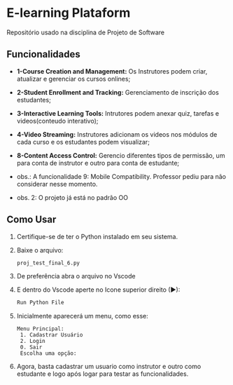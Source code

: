 # E-learning Plataform
Repositório usado na disciplina de Projeto de Software 


## Funcionalidades

- **1-Course Creation and Management:** Os Instrutores podem criar, atualizar e gerenciar os cursos onlines;
  
- **2-Student Enrollment and Tracking:** Gerenciamento de inscrição dos estudantes;

- **3-Interactive Learning Tools:** Intrutores podem anexar quiz, tarefas e videos(conteudo interativo);

- **4-Video Streaming:** Instrutores adicionam os videos nos módulos de cada curso e os estudantes podem visualizar;

- **8-Content Access Control:** Gerencio diferentes tipos de permissão, um para conta de instrutor e outro para conta de estudante;

- obs.: A funcionalidade 9: Mobile Compatibility. Professor pediu para não considerar nesse momento.

- obs. 2: O projeto já está no padrão OO


## Como Usar

1. Certifique-se de ter o Python instalado em seu sistema.

2. Baixe o arquivo:
   	 ```bash
   proj_test_final_6.py
3. De preferência abra o arquivo no Vscode

4. E dentro do Vscode aperte no Icone superior direito (▶):
    ```bash
   Run Python File

5. Inicialmente aparecerá um menu, como esse:
   ```
   Menu Principal:
    1. Cadastrar Usuário
    2. Login
    0. Sair
    Escolha uma opção:
   
6. Agora, basta cadastrar um usuario como instrutor e outro como estudante
  e logo após logar para testar as funcionalidades.

   


